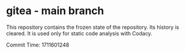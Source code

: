 # gitea - main branch

This repository contains the frozen state of the repository.
Its history is cleared. It is used only for static code
analysis with Codacy.

Commit Time: 1711601248